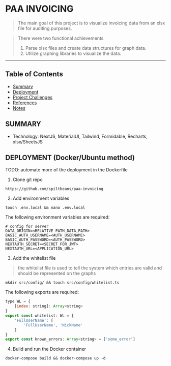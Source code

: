 # PAA INVOICING

> The main goal of this project is to visualize invoicing data from an xlsx file for auditing purposes.

> There were two functional achievements
> 1. Parse xlsx files and create data structures for graph data.
> 2. Utilize graphing libraries to visualize the data.
- - -

## Table of Contents
- [Summary](#summary)
- [Deployment](#deployment)
- [Project Challenges](https://github.com/spiltbeans/paa-invoicing/wiki/Project-Challenges)
- [References](https://github.com/spiltbeans/paa-invoicing/wiki/References)
- [Notes](https://github.com/spiltbeans/paa-invoicing/wiki/Notes)

## SUMMARY
- Technology: NextJS, MaterialUI, Tailwind, Formidable, Recharts, xlsx/SheetsJS

## DEPLOYMENT (Docker/Ubuntu method)
TODO: automate more of the deployment in the Dockerfile

1. Clone git repo
```
https://github.com/spiltbeans/paa-invoicing
```

2. Add environment variables
```
touch .env.local && nano .env.local
```
The following environment variables are required:
```
# config for server
DATA_ORIGIN=<RELATIVE PATH_DATA_PATH>
BASIC_AUTH_USERNAME=<AUTH_USERNAME>
BASIC_AUTH_PASSWORD=<AUTH_PASSWORD>
NEXTAUTH_SECRET=<SECRET_FOR_JWT>
NEXTAUTH_URL=<APPLICATION_URL>
```
3. Add the whitelist file
> the whitelist file is used to tell the system which entries are valid and should be represented on the graphs
```
mkdir src/config/ && touch src/config/whitelist.ts
```
The following exports are required:
```js
type WL = {
	[index: string]: Array<string>
}
export const whitelist: WL = {
	'FullUserName': [
		'FullUserName', 'NickName'
	]
}
export const known_errors: Array<string> = ['some_error']
```

4. Build and run the Docker container
```
docker-compose build && docker-compose up -d
```
